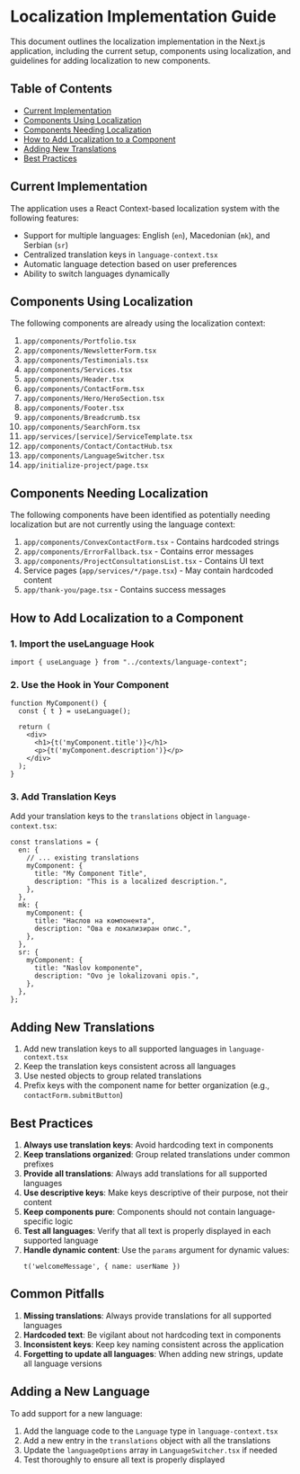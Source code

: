 # Localization Implementation Guide

This document outlines the localization implementation in the Next.js application, including the current setup, components using localization, and guidelines for adding localization to new components.

## Table of Contents
- [Current Implementation](#current-implementation)
- [Components Using Localization](#components-using-localization)
- [Components Needing Localization](#components-needing-localization)
- [How to Add Localization to a Component](#how-to-add-localization-to-a-component)
- [Adding New Translations](#adding-new-translations)
- [Best Practices](#best-practices)

## Current Implementation

The application uses a React Context-based localization system with the following features:
- Support for multiple languages: English (`en`), Macedonian (`mk`), and Serbian (`sr`)
- Centralized translation keys in `language-context.tsx`
- Automatic language detection based on user preferences
- Ability to switch languages dynamically

## Components Using Localization

The following components are already using the localization context:

1. `app/components/Portfolio.tsx`
2. `app/components/NewsletterForm.tsx`
3. `app/components/Testimonials.tsx`
4. `app/components/Services.tsx`
5. `app/components/Header.tsx`
6. `app/components/ContactForm.tsx`
7. `app/components/Hero/HeroSection.tsx`
8. `app/components/Footer.tsx`
9. `app/components/Breadcrumb.tsx`
10. `app/components/SearchForm.tsx`
11. `app/services/[service]/ServiceTemplate.tsx`
12. `app/components/Contact/ContactHub.tsx`
13. `app/components/LanguageSwitcher.tsx`
14. `app/initialize-project/page.tsx`

## Components Needing Localization

The following components have been identified as potentially needing localization but are not currently using the language context:

1. `app/components/ConvexContactForm.tsx` - Contains hardcoded strings
2. `app/components/ErrorFallback.tsx` - Contains error messages
3. `app/components/ProjectConsultationsList.tsx` - Contains UI text
4. Service pages (`app/services/*/page.tsx`) - May contain hardcoded content
5. `app/thank-you/page.tsx` - Contains success messages

## How to Add Localization to a Component

### 1. Import the useLanguage Hook

```tsx
import { useLanguage } from "../contexts/language-context";
```

### 2. Use the Hook in Your Component

```tsx
function MyComponent() {
  const { t } = useLanguage();
  
  return (
    <div>
      <h1>{t('myComponent.title')}</h1>
      <p>{t('myComponent.description')}</p>
    </div>
  );
}
```

### 3. Add Translation Keys

Add your translation keys to the `translations` object in `language-context.tsx`:

```tsx
const translations = {
  en: {
    // ... existing translations
    myComponent: {
      title: "My Component Title",
      description: "This is a localized description.",
    },
  },
  mk: {
    myComponent: {
      title: "Наслов на компонента",
      description: "Ова е локализиран опис.",
    },
  },
  sr: {
    myComponent: {
      title: "Naslov komponente",
      description: "Ovo je lokalizovani opis.",
    },
  },
};
```

## Adding New Translations

1. Add new translation keys to all supported languages in `language-context.tsx`
2. Keep the translation keys consistent across all languages
3. Use nested objects to group related translations
4. Prefix keys with the component name for better organization (e.g., `contactForm.submitButton`)

## Best Practices

1. **Always use translation keys**: Avoid hardcoding text in components
2. **Keep translations organized**: Group related translations under common prefixes
3. **Provide all translations**: Always add translations for all supported languages
4. **Use descriptive keys**: Make keys descriptive of their purpose, not their content
5. **Keep components pure**: Components should not contain language-specific logic
6. **Test all languages**: Verify that all text is properly displayed in each supported language
7. **Handle dynamic content**: Use the `params` argument for dynamic values:
   ```tsx
   t('welcomeMessage', { name: userName })
   ```

## Common Pitfalls

1. **Missing translations**: Always provide translations for all supported languages
2. **Hardcoded text**: Be vigilant about not hardcoding text in components
3. **Inconsistent keys**: Keep key naming consistent across the application
4. **Forgetting to update all languages**: When adding new strings, update all language versions

## Adding a New Language

To add support for a new language:

1. Add the language code to the `Language` type in `language-context.tsx`
2. Add a new entry in the `translations` object with all the translations
3. Update the `languageOptions` array in `LanguageSwitcher.tsx` if needed
4. Test thoroughly to ensure all text is properly displayed
